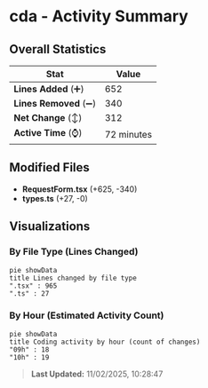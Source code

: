 # cda - Activity Summary 

## Overall Statistics

| Stat                   | Value                                                             |
| ---------------------- | ----------------------------------------------------------------- |
| **Lines Added** (➕)   | 652                                          |
| **Lines Removed** (➖) | 340                                        |
| **Net Change** (↕)    | 312                |
| **Active Time** (⌚)   | 72 minutes |


## Modified Files
- **RequestForm.tsx** (+625, -340)
- **types.ts** (+27, -0)

## Visualizations

### By File Type (Lines Changed)

```mermaid
pie showData
title Lines changed by file type
".tsx" : 965
".ts" : 27
```

### By Hour (Estimated Activity Count)

```mermaid
pie showData
title Coding activity by hour (count of changes)
"09h" : 18
"10h" : 19
```


> **Last Updated:** 11/02/2025, 10:28:47